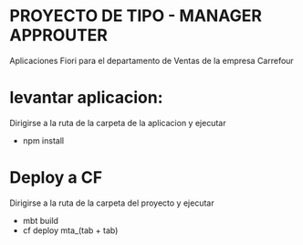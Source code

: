 # PROYECTO DE TIPO - MANAGER APPROUTER
Aplicaciones Fiori para el departamento de Ventas de la empresa Carrefour
# levantar aplicacion: 
Dirigirse a la ruta de la carpeta de la aplicacion y ejecutar 
- npm install
# Deploy a CF 
Dirigirse a la ruta de la carpeta del proyecto y ejecutar
- mbt build
- cf deploy mta_(tab + tab)
